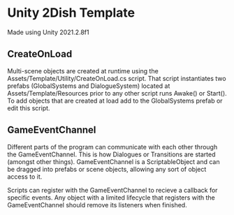 # Unity 2Dish Template

Made using Unity 2021.2.8f1

## CreateOnLoad

Multi-scene objects are created at runtime using the Assets/Template/Utility/CreateOnLoad.cs script. That script instantiates two prefabs (GlobalSystems and DialogueSystem) located at Assets/Template/Resources prior to any other script runs Awake() or Start(). To add objects that are created at load add to the GlobalSystems prefab or edit this script.

## GameEventChannel

Different parts of the program can communicate with each other through the GameEventChannel. This is how Dialogues or Transitions are started (amongst other things).  GameEventChannel is a ScriptableObject and can be dragged into prefabs or scene objects, allowing any sort of object access to it.

Scripts can register with the GameEventChannel to recieve a callback for specific events. Any object with a limited lifecycle that registers with the GameEventChannel should remove its listeners when finished.

